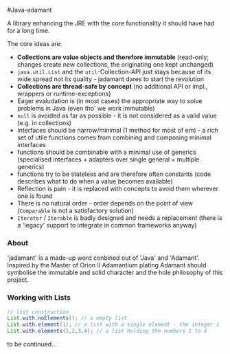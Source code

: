 #Java-adamant

A library enhancing the JRE with the core functionality it should have had for a long time. 

The core ideas are: 

* __Collections are value objects and therefore immutable__ (read-only; changes create new collections, the originating one kept unchanged)
* `java.util.List` and the `util`-Collection-API just stays because of its wide spread not its quality - jadamant dares to start the revolution
* __Collections are thread-safe by concept__ (no additional API or impl., wrappers or runtime-exceptions)
* Eager evaludation is (in most cases) the appropriate way to solve problems in Java (even tho' we work immutable)
* `null` is avoided as far as possible - it is not considered as a valid value (e.g. in collections)
* Interfaces should be narrow/minimal (1 method for most of em) - a rich set of utile functions comes from combining and composing minimal interfaces
* functions should be combinable with a minimal use of generics (specialised interfaces + adapters over single general + multiple generics)
* functions try to be stateless and are therefore often constants (code describes what to do when a value becomes available) 
* Reflection is pain - it is replaced with concepts to avoid them wherever one is found 
* There is no natural order - order depends on the point of view (`Comparable` is not a satisfactory solution)
* `Iterator` / `Iterable` is badly designed and needs a replacement (there is a 'legacy' support to integrate in common frameworks anyway)

### About
'jadamant' is a made-up word conbined out of 'Java' and 'Adamant'. Inspired by the Master of Orion II Adamantium plating Adamant should symbolise the immutable and solid character and the hole philosophy of this project.

### Working with Lists
``` java
// list construction
List.with.noElements(); // a empty list
List.with.element(1); // a list with a single element - the integer 1
List.with.elements(1,2,3,4); // a list holding the numbers 1 to 4
```

to be continued...
